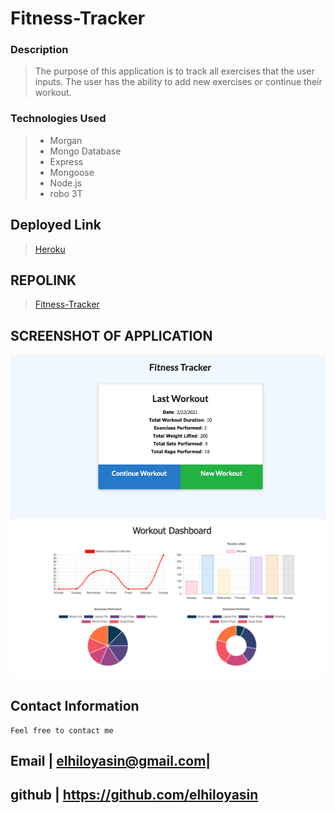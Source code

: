 # Fitness-Tracker



### Description
>The purpose of this application is to track all exercises that the user inputs. The user has the ability to add new exercises or continue their workout. 
### Technologies Used

>- Morgan
>- Mongo Database
>- Express
>- Mongoose
>- Node.js
>- robo 3T

## Deployed Link
>[Heroku](https://pacific-fjord-25851.herokuapp.com/?id=605a4796d15e3f0015ba19f9)

## REPOLINK  
>[Fitness-Tracker](https://github.com/elhiloyasin/workout-tracker)


## SCREENSHOT OF APPLICATION

![Last-Workout](images/lastworkout.png)
![Workout-Dashboard](images/workoutdashbord.png)



## Contact Information

```
Feel free to contact me
```
 >
  Email | elhiloyasin@gmail.com|
  ------------------------------ 
  github | https://github.com/elhiloyasin
  ------------------------------ 




